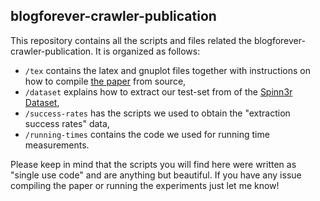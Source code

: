 blogforever-crawler-publication
------------------------------- 

This repository contains all the scripts and files related the blogforever-crawler-publication. It is organized as follows:

- `/tex` contains the latex and gnuplot files together with instructions on how to compile [the paper](https://github.com/OlivierBlanvillain/blogforever-crawler-publication/blob/master/tex/main.tex) from source,
- `/dataset` explains how to extract our test-set from of the [Spinn3r Dataset](http://www.icwsm.org/data/),
- `/success-rates` has the scripts we used to obtain the
"extraction success rates" data,
- `/running-times` contains the code we used for running time measurements.

Please keep in mind that the scripts you will find here were written as "single use code" and are anything but beautiful. If you have any issue compiling the paper or running the experiments just let me know!
